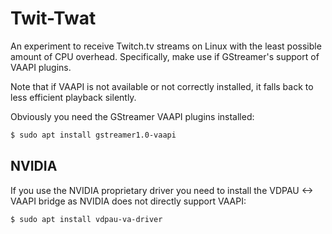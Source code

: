 Twit-Twat
=========

An experiment to receive Twitch.tv streams on Linux with the least possible amount of CPU overhead. Specifically, make use if GStreamer's support of VAAPI plugins.

Note that if VAAPI is not available or not correctly installed, it falls back to less efficient playback silently.

Obviously you need the GStreamer VAAPI plugins installed:

```bash
$ sudo apt install gstreamer1.0-vaapi
```

NVIDIA
------

If you use the NVIDIA proprietary driver you need to install the VDPAU <-> VAAPI bridge as NVIDIA does not directly support VAAPI:

```bash
$ sudo apt install vdpau-va-driver
```
